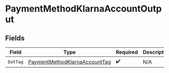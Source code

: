 # PaymentMethodKlarnaAccountOutput


## Fields

| Field                                                                                     | Type                                                                                      | Required                                                                                  | Description                                                                               | Example                                                                                   |
| ----------------------------------------------------------------------------------------- | ----------------------------------------------------------------------------------------- | ----------------------------------------------------------------------------------------- | ----------------------------------------------------------------------------------------- | ----------------------------------------------------------------------------------------- |
| `DotTag`                                                                                  | [PaymentMethodKlarnaAccountTag](../../Models/Components/PaymentMethodKlarnaAccountTag.md) | :heavy_check_mark:                                                                        | N/A                                                                                       | klarna_account                                                                            |